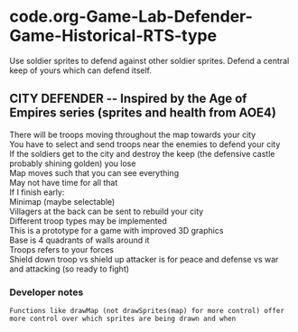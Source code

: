 # code.org-Game-Lab-Defender-Game-Historical-RTS-type
Use soldier sprites to defend against other soldier sprites. Defend a central keep of yours which can defend itself.

## CITY DEFENDER -- Inspired by the Age of Empires series (sprites and health from AOE4)
There will be troops moving throughout the map towards your city<br />
You have to select and send troops near the enemies to defend your city<br />
If the soldiers get to the city and destroy the keep (the defensive castle probably shining golden) you lose<br />
Map moves such that you can see everything<br />
May not have time for all that<br />
If I finish early:<br />
Minimap (maybe selectable)<br />
Villagers at the back can be sent to rebuild your city<br />
Different troop types may be implemented<br />
This is a prototype for a game with improved 3D graphics<br />
Base is 4 quadrants of walls around it<br />
Troops refers to your forces<br />
Shield down troop vs shield up attacker is for peace and defense vs war and attacking (so ready to fight)<br />
  
### Developer notes
    Functions like drawMap (not drawSprites(map) for more control) offer more control over which sprites are being drawn and when
